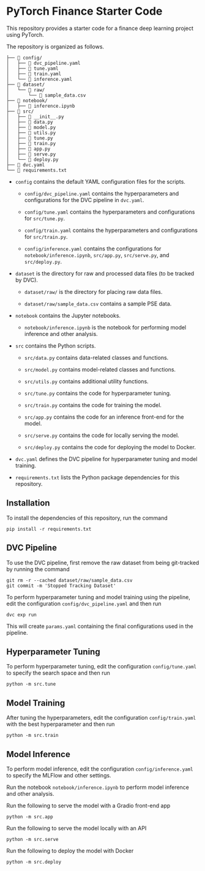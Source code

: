 # PyTorch Finance Starter Code

This repository provides a starter code for a finance deep learning project using PyTorch.

The repository is organized as follows.

```
├── 📂 config/
│   ├── 📄 dvc_pipeline.yaml
│   ├── 📄 tune.yaml
│   ├── 📄 train.yaml
│   └── 📄 inference.yaml
├── 📂 dataset/
│   └── 📂 raw/
│       └── 📄 sample_data.csv
├── 📂 notebook/
│   ├── 📄 inference.ipynb
├── 📂 src/
│   ├── 📄 __init__.py
│   ├── 📄 data.py
│   ├── 📄 model.py
│   ├── 📄 utils.py
│   ├── 📄 tune.py
│   ├── 📄 train.py
│   ├── 📄 app.py
│   ├── 📄 serve.py
│   └── 📄 deploy.py
├── 📄 dvc.yaml
└── 📄 requirements.txt
```

- `config` contains the default YAML configuration files for the scripts.

    - `config/dvc_pipeline.yaml` contains the hyperparameters and configurations for the DVC pipeline in `dvc.yaml`.

    - `config/tune.yaml` contains the hyperparameters and configurations for `src/tune.py`.
    
    - `config/train.yaml` contains the hyperparameters and configurations for `src/train.py`.

    - `config/inference.yaml` contains the configurations for `notebook/inference.ipynb`, `src/app.py`, `src/serve.py`, and `src/deploy.py`.

- `dataset` is the directory for raw and processed data files (to be tracked by DVC).

    - `dataset/raw/` is the directory for placing raw data files.

    - `dataset/raw/sample_data.csv` contains a sample PSE data.

- `notebook` contains the Jupyter notebooks.

    - `notebook/inference.ipynb` is the notebook for performing model inference and other analysis.

- `src` contains the Python scripts.

    - `src/data.py` contains data-related classes and functions.

    - `src/model.py` contains model-related classes and functions.

    - `src/utils.py` contains additional utility functions.

    - `src/tune.py` contains the code for hyperparameter tuning.

    - `src/train.py` contains the code for training the model.

    - `src/app.py` contains the code for an inference front-end for the model.

    - `src/serve.py` contains the code for locally serving the model.

    - `src/deploy.py` contains the code for deploying the model to Docker.

- `dvc.yaml` defines the DVC pipeline for hyperparameter tuning and model training.

- `requirements.txt` lists the Python package dependencies for this repository.


## Installation

To install the dependencies of this repository, run the command

```
pip install -r requirements.txt
```


## DVC Pipeline

To use the DVC pipeline, first remove the raw dataset from being git-tracked by running the command

```
git rm -r --cached dataset/raw/sample_data.csv
git commit -m 'Stopped Tracking Dataset'
```

To perform hyperparameter tuning and model training using the pipeline, edit the configuration `config/dvc_pipeline.yaml` and then run 

```
dvc exp run
```

This will create `params.yaml` containing the final configurations used in the pipeline.


## Hyperparameter Tuning

To perform hyperparameter tuning, edit the configuration `config/tune.yaml` to specify the search space and then run 

```
python -m src.tune
```


## Model Training

After tuning the hyperparameters, edit the configuration `config/train.yaml` with the best hyperparameter and then run 

```
python -m src.train
```


## Model Inference

To perform model inference, edit the configuration `config/inference.yaml` to specify the MLFlow and other settings. 

Run the notebook `notebook/inference.ipynb` to perform model inference and other analysis.

Run the following to serve the model with a Gradio front-end app

```
python -m src.app
```

Run the following to serve the model locally with an API

```
python -m src.serve
```

Run the following to deploy the model with Docker

```
python -m src.deploy
```
